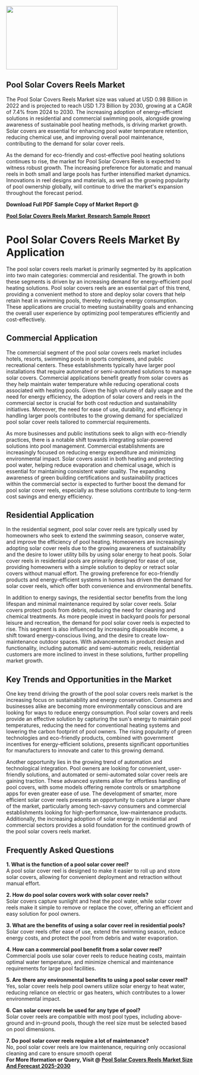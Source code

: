 <p><img class="alignnone size-medium wp-image-20088" src="https://ffe5etoiles.com/wp-content/uploads/2024/12/MST1-300x171.png" alt="" width="300" height="171" /></p><p><p> <h2>Pool Solar Covers Reels Market </h2><p>The Pool Solar Covers Reels Market size was valued at USD 0.98 Billion in 2022 and is projected to reach USD 1.73 Billion by 2030, growing at a CAGR of 7.4% from 2024 to 2030. The increasing adoption of energy-efficient solutions in residential and commercial swimming pools, alongside growing awareness of sustainable pool heating methods, is driving market growth. Solar covers are essential for enhancing pool water temperature retention, reducing chemical use, and improving overall pool maintenance, contributing to the demand for solar cover reels.</p><p>As the demand for eco-friendly and cost-effective pool heating solutions continues to rise, the market for Pool Solar Covers Reels is expected to witness robust growth. The increasing preference for automatic and manual reels in both small and large pools has further intensified market dynamics. Innovations in reel designs and materials, as well as the growing popularity of pool ownership globally, will continue to drive the market's expansion throughout the forecast period.</p></p><p><strong>Download Full PDF Sample Copy of Market Report @</strong></p><p><strong><a href="https://www.verifiedmarketreports.com/download-sample/?rid=354412&utm_source=Sites-google&utm_medium=265" target="_blank">Pool Solar Covers Reels Market &nbsp;Research Sample Report</a></strong></p><p> <h1>Pool Solar Covers Reels Market By Application</h1><p>The pool solar covers reels market is primarily segmented by its application into two main categories: commercial and residential. The growth in both these segments is driven by an increasing demand for energy-efficient pool heating solutions. Pool solar covers reels are an essential part of this trend, providing a convenient method to store and deploy solar covers that help retain heat in swimming pools, thereby reducing energy consumption. These applications are crucial to meeting sustainability goals and enhancing the overall user experience by optimizing pool temperatures efficiently and cost-effectively.</p><h2>Commercial Application</h2><p>The commercial segment of the pool solar covers reels market includes hotels, resorts, swimming pools in sports complexes, and public recreational centers. These establishments typically have larger pool installations that require automated or semi-automated solutions to manage solar covers. Commercial applications benefit greatly from solar covers as they help maintain water temperature while reducing operational costs associated with heating pools. Given the high volume of daily usage and the need for energy efficiency, the adoption of solar covers and reels in the commercial sector is crucial for both cost reduction and sustainability initiatives. Moreover, the need for ease of use, durability, and efficiency in handling larger pools contributes to the growing demand for specialized pool solar cover reels tailored to commercial requirements.</p><p>As more businesses and public institutions seek to align with eco-friendly practices, there is a notable shift towards integrating solar-powered solutions into pool management. Commercial establishments are increasingly focused on reducing energy expenditure and minimizing environmental impact. Solar covers assist in both heating and protecting pool water, helping reduce evaporation and chemical usage, which is essential for maintaining consistent water quality. The expanding awareness of green building certifications and sustainability practices within the commercial sector is expected to further boost the demand for pool solar cover reels, especially as these solutions contribute to long-term cost savings and energy efficiency.</p><h2>Residential Application</h2><p>In the residential segment, pool solar cover reels are typically used by homeowners who seek to extend the swimming season, conserve water, and improve the efficiency of pool heating. Homeowners are increasingly adopting solar cover reels due to the growing awareness of sustainability and the desire to lower utility bills by using solar energy to heat pools. Solar cover reels in residential pools are primarily designed for ease of use, providing homeowners with a simple solution to deploy or retract solar covers without manual effort. The growing preference for eco-friendly products and energy-efficient systems in homes has driven the demand for solar cover reels, which offer both convenience and environmental benefits.</p><p>In addition to energy savings, the residential sector benefits from the long lifespan and minimal maintenance required by solar cover reels. Solar covers protect pools from debris, reducing the need for cleaning and chemical treatments. As more people invest in backyard pools for personal leisure and recreation, the demand for pool solar cover reels is expected to rise. This segment is also influenced by increasing disposable income, a shift toward energy-conscious living, and the desire to create low-maintenance outdoor spaces. With advancements in product design and functionality, including automatic and semi-automatic reels, residential customers are more inclined to invest in these solutions, further propelling market growth.</p><h2>Key Trends and Opportunities in the Market</h2><p>One key trend driving the growth of the pool solar covers reels market is the increasing focus on sustainability and energy conservation. Consumers and businesses alike are becoming more environmentally conscious and are looking for ways to reduce energy consumption. Pool solar covers and reels provide an effective solution by capturing the sun's energy to maintain pool temperatures, reducing the need for conventional heating systems and lowering the carbon footprint of pool owners. The rising popularity of green technologies and eco-friendly products, combined with government incentives for energy-efficient solutions, presents significant opportunities for manufacturers to innovate and cater to this growing demand.</p><p>Another opportunity lies in the growing trend of automation and technological integration. Pool owners are looking for convenient, user-friendly solutions, and automated or semi-automated solar cover reels are gaining traction. These advanced systems allow for effortless handling of pool covers, with some models offering remote controls or smartphone apps for even greater ease of use. The development of smarter, more efficient solar cover reels presents an opportunity to capture a larger share of the market, particularly among tech-savvy consumers and commercial establishments looking for high-performance, low-maintenance products. Additionally, the increasing adoption of solar energy in residential and commercial sectors provides a solid foundation for the continued growth of the pool solar covers reels market.</p><h2>Frequently Asked Questions</h2><p><b>1. What is the function of a pool solar cover reel?</b><br>A pool solar cover reel is designed to make it easier to roll up and store solar covers, allowing for convenient deployment and retraction without manual effort.</p><p><b>2. How do pool solar covers work with solar cover reels?</b><br>Solar covers capture sunlight and heat the pool water, while solar cover reels make it simple to remove or replace the cover, offering an efficient and easy solution for pool owners.</p><p><b>3. What are the benefits of using a solar cover reel in residential pools?</b><br>Solar cover reels offer ease of use, extend the swimming season, reduce energy costs, and protect the pool from debris and water evaporation.</p><p><b>4. How can a commercial pool benefit from a solar cover reel?</b><br>Commercial pools use solar cover reels to reduce heating costs, maintain optimal water temperature, and minimize chemical and maintenance requirements for large pool facilities.</p><p><b>5. Are there any environmental benefits to using a pool solar cover reel?</b><br>Yes, solar cover reels help pool owners utilize solar energy to heat water, reducing reliance on electric or gas heaters, which contributes to a lower environmental impact.</p><p><b>6. Can solar cover reels be used for any type of pool?</b><br>Solar cover reels are compatible with most pool types, including above-ground and in-ground pools, though the reel size must be selected based on pool dimensions.</p><p><b>7. Do pool solar cover reels require a lot of maintenance?</b><br>No, pool solar cover reels are low maintenance, requiring only occasional cleaning and care to ensure smooth operat<strong><br />For More Iformation or Query, Visit @ <a href="https://www.verifiedmarketreports.com/product/pool-solar-covers-reels-market/" target="_blank">Pool Solar Covers Reels Market Size And Forecast 2025-2030</a></strong></p>
